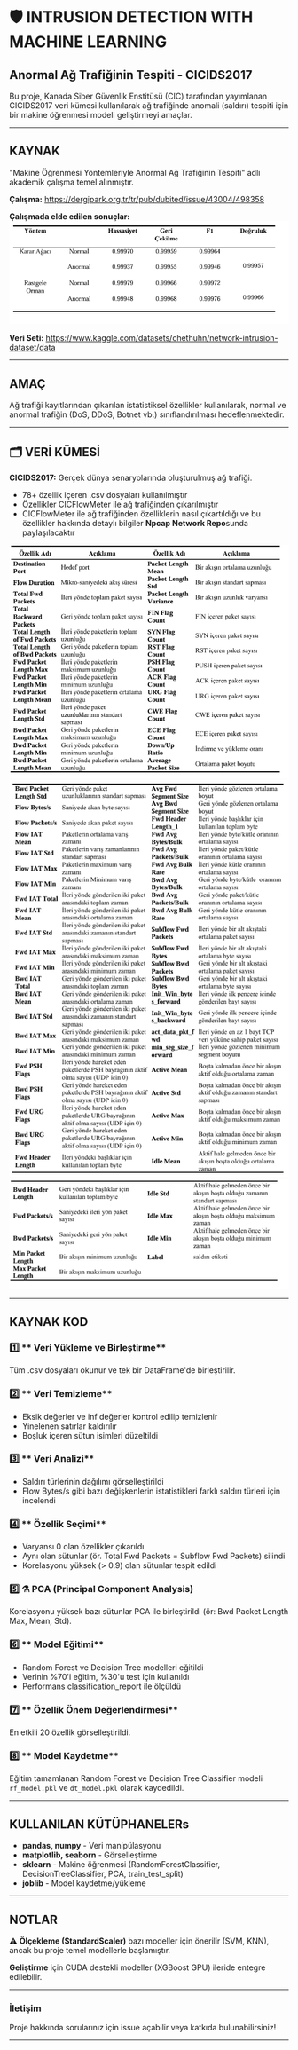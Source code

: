 # 🛡️ **INTRUSION DETECTION WITH MACHINE LEARNING**

##  **Anormal Ağ Trafiğinin Tespiti - CICIDS2017**

Bu proje, Kanada Siber Güvenlik Enstitüsü (CIC) tarafından yayımlanan CICIDS2017 veri kümesi kullanılarak ağ trafiğinde anomali (saldırı) tespiti için bir makine öğrenmesi modeli geliştirmeyi amaçlar.

---

##  **KAYNAK**

"Makine Öğrenmesi Yöntemleriyle Anormal Ağ Trafiğinin Tespiti" adlı akademik çalışma temel alınmıştır.

**Çalışma:** https://dergipark.org.tr/tr/pub/dubited/issue/43004/498358

**Çalışmada elde edilen sonuçlar:**
![Görsel 1](Images/ForReadMe4.PNG)

**Veri Seti:** https://www.kaggle.com/datasets/chethuhn/network-intrusion-dataset/data

---

## **AMAÇ**

Ağ trafiği kayıtlarından çıkarılan istatistiksel özellikler kullanılarak, normal ve anormal trafiğin (DoS, DDoS, Botnet vb.) sınıflandırılması hedeflenmektedir.

---

## 🗂 **VERİ KÜMESİ**

**CICIDS2017:** Gerçek dünya senaryolarında oluşturulmuş ağ trafiği.
- 78+ özellik içeren .csv dosyaları kullanılmıştır
- Özellikler CICFlowMeter ile ağ trafiğinden çıkarılmıştır
- CICFlowMeter ile ağ trafiğinden özelliklerin nasıl çıkartıldığı ve bu özellikler hakkında detaylı bilgiler **Npcap Network Repo**sunda paylaşılacaktır

![Görsel 2 (Görseller ilgili makaleden alınmıştır.)](Images/ForReadMe1.PNG)
![Görsel 3](Images/ForReadMe2.PNG)
![Görsel 4](Images/ForReadMe3.PNG)

---

##  **KAYNAK KOD**

### 1️⃣ ** Veri Yükleme ve Birleştirme**
Tüm .csv dosyaları okunur ve tek bir DataFrame'de birleştirilir.

### 2️⃣ ** Veri Temizleme**
- Eksik değerler ve inf değerler kontrol edilip temizlenir
- Yinelenen satırlar kaldırılır
- Boşluk içeren sütun isimleri düzeltildi

### 3️⃣ ** Veri Analizi**
- Saldırı türlerinin dağılımı görselleştirildi
- Flow Bytes/s gibi bazı değişkenlerin istatistikleri farklı saldırı türleri için incelendi

### 4️⃣ ** Özellik Seçimi**
- Varyansı 0 olan özellikler çıkarıldı
- Aynı olan sütunlar (ör. Total Fwd Packets = Subflow Fwd Packets) silindi
- Korelasyonu yüksek (> 0.9) olan sütunlar tespit edildi

### 5️⃣ **⚗ PCA (Principal Component Analysis)**
Korelasyonu yüksek bazı sütunlar PCA ile birleştirildi (ör: Bwd Packet Length Max, Mean, Std).

### 6️⃣ ** Model Eğitimi**
- Random Forest ve Decision Tree modelleri eğitildi
- Verinin %70'i eğitim, %30'u test için kullanıldı
- Performans classification_report ile ölçüldü

### 7️⃣ ** Özellik Önem Değerlendirmesi**
En etkili 20 özellik görselleştirildi.

### 8️⃣ ** Model Kaydetme**
Eğitim tamamlanan Random Forest ve Decision Tree Classifier modeli `rf_model.pkl` ve `dt_model.pkl` olarak kaydedildi.

---

##  **KULLANILAN KÜTÜPHANELERs**

- **pandas, numpy** - Veri manipülasyonu
- **matplotlib, seaborn** - Görselleştirme
- **sklearn** - Makine öğrenmesi (RandomForestClassifier, DecisionTreeClassifier, PCA, train_test_split)
- **joblib** - Model kaydetme/yükleme

---

##  **NOTLAR**

⚠ **Ölçekleme (StandardScaler)** bazı modeller için önerilir (SVM, KNN), ancak bu proje temel modellerle başlamıştır.

 **Geliştirme** için CUDA destekli modeller (XGBoost GPU) ileride entegre edilebilir.

---

###  **İletişim**
Proje hakkında sorularınız için issue açabilir veya katkıda bulunabilirsiniz!

---

